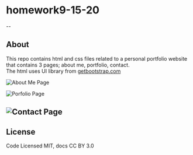 # homework9-15-20
--

## About

This repo contains html and css files related to a personal portfolio website that contains 3 pages; about me, portfolio, contact.  
The html uses UI library from [getbootstrap.com](https://getbootstrap.com/)

![About Me Page](pages/css/AboutMe.png)

![Porfolio Page](pages/css/Porfolio.png)

![Contact Page](pages/css/Contact.png)
----

## License

Code Licensed MIT, docs CC BY 3.0